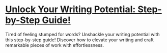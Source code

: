 
# [Unlock Your Writing Potential: Step-by-Step Guide!](https://www.mindhaste.com/t/writing-tips/unlock-your-writing-potential-step-by-step-guide-433)

Tired of feeling stumped for words? Unshackle your writing potential with this step-by-step guide! Discover how to elevate your writing and craft remarkable pieces of work with effortlessness.
    